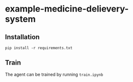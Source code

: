 # example-medicine-delievery-system

## Installation

`pip install -r requirements.txt`

## Train

The agent can be trained by running `train.ipynb`